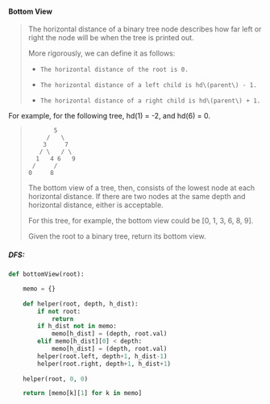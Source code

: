 #### Bottom View

> The horizontal distance of a binary tree node describes how far left or right the node will be when the tree is printed out.
>
> More rigorously, we can define it as follows:
>
> *     The horizontal distance of the root is 0.
> *     The horizontal distance of a left child is hd\(parent\) - 1.
> *     The horizontal distance of a right child is hd\(parent\) + 1.
>
> For example, for the following tree, hd\(1\) = -2, and hd\(6\) = 0.
>
> ```
>        5
>      /   \
>     3     7
>    / \   / \
>   1   4 6   9
>  /     /
> 0     8
> ```
>
> The bottom view of a tree, then, consists of the lowest node at each horizontal distance. If there are two nodes at the same depth and horizontal distance, either is acceptable.
>
> For this tree, for example, the bottom view could be \[0, 1, 3, 6, 8, 9\].
>
> Given the root to a binary tree, return its bottom view.

##### DFS:

```py
def bottomView(root):

    memo = {}
    
    def helper(root, depth, h_dist):
        if not root:
            return
        if h_dist not in memo:
            memo[h_dist] = (depth, root.val)
        elif memo[h_dist][0] < depth:
            memo[h_dist] = (depth, root.val)
        helper(root.left, depth+1, h_dist-1)
        helper(root.right, depth+1, h_dist+1)
    
    helper(root, 0, 0)

    return [memo[k][1] for k in memo]
```



